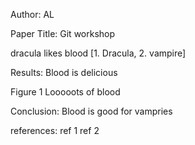 Author: AL

Paper Title: Git workshop

dracula likes blood [1. Dracula, 2. vampire]

Results:
Blood is delicious


Figure 1
Looooots of blood


Conclusion:
Blood is good for vampries


references:
ref 1
ref 2
